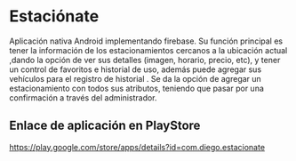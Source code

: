 # Estaciónate
Aplicación nativa Android implementando firebase.
Su función principal es tener la información de los estacionamientos cercanos a la ubicación actual ,dando la opción de ver sus detalles (imagen, horario, precio, etc), y tener un control de favoritos e historial de uso, además puede agregar sus vehículos para el registro de historial . Se da la opción de agregar un estacionamiento con todos sus atributos, teniendo que pasar por una confirmación a través del administrador.

Enlace de aplicación en PlayStore
----------------------------------------
https://play.google.com/store/apps/details?id=com.diego.estacionate
